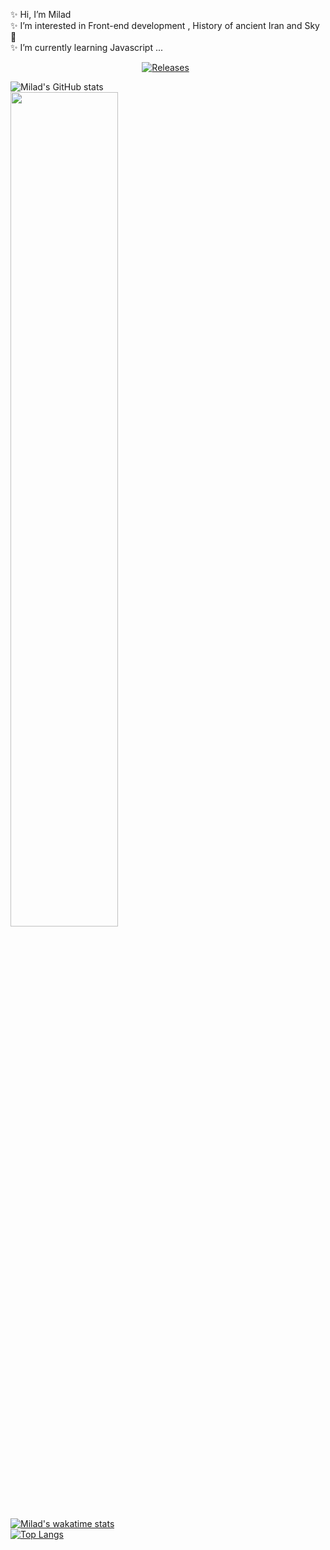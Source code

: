 ✨ Hi, I’m Milad 
<br />
✨ I’m interested in Front-end development , History of ancient Iran and Sky🌠
<br />
✨ I’m currently learning Javascript ...
<br />
<p align="center">
  <a href=""><img alt="Releases" src="https://img.shields.io/badge/HTML-5-orange"/></a>
  <a href=""><img alt="" src="https://img.shields.io/badge/CSS-3-blue" /></a>
  <a href=""><img alt="" src="https://img.shields.io/badge/Javascript-Js-yellow" /></a>
</p>

![Milad's GitHub stats](https://github-readme-stats.vercel.app/api?username=MiladNz&show_icons=true&theme=slateorange)
<br />
<img src="https://github-readme-streak-stats.herokuapp.com/?user=MiladNz&theme=dark" width="58.5%" >
<br />
[![Milad's wakatime stats](https://github-readme-stats.vercel.app/api/wakatime?username=MiladNz&theme=slateorange)](https://github.com/anuraghazra/github-readme-stats)
<br />
[![Top Langs](https://github-readme-stats.vercel.app/api/top-langs/?username=MiladNz&theme=slateorange&layout=compact)](https://github.com/anuraghazra/github-readme-stats)
<br />


<!---
MiladNz/MiladNz is a ✨ special ✨ repository because its `README.md` (this file) appears on your GitHub profile.
You can click the Preview link to take a look at your changes.
--->
